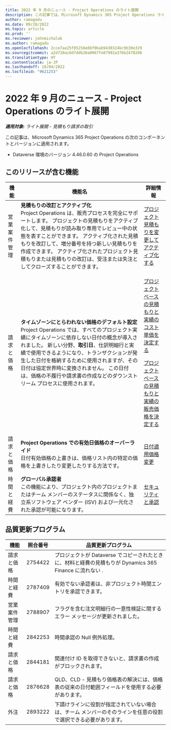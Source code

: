 ```yaml
---
title: 2022 年 9 月のニュース - Project Operations のライト展開
description: この記事では、Microsoft Dynamics 365 Project Operations ライト展開の 2022 年 9 月リリースで利用可能な品質更新について説明します。
author: ramagadu
ms.date: 09/28/2022
ms.topic: article
ms.prod: ''
ms.reviewer: johnmichalak
ms.author: ramagadu
ms.openlocfilehash: 2cce7ae25f05258e8bf0bab9430324bc9b30e329
ms.sourcegitcommit: a2d720ac6d7ddb20a0967fe87992a376b2478208
ms.translationtype: HT
ms.contentlocale: ja-JP
ms.lasthandoff: 10/04/2022
ms.locfileid: "9621253"
---
```

# <a name="whats-new-september-2022---project-operations-lite-deployment"></a>2022 年 9 月のニュース - Project Operations のライト展開

_**適用対象:** ライト展開 - 見積もり請求の取引_

この記事は、Microsoft Dynamics 365 Project Operations の次のコンポーネントとバージョンに適用されます。

- Dataverse 環境のバージョン 4.46.0.60 の Project Operations

## <a name="features-included-in-this-release"></a>このリリースが含む機能

| 機能 | 機能名 | 詳細情報 |
| --- | --- | --- |
| 営業案件管理 | **見積もりの改訂とアクティブ化**<br>Project Operations は、販売プロセスを完全にサポートします。 プロジェクトの見積もりをアクティブ化して、見積もりが読み取り専用でレビュー中の状態を表すことができます。 アクティブ化された見積もりを改訂して、増分番号を持つ新しい見積もりを作成できます。 アクティブ化されたプロジェクト見積もりまたは見積もりの改訂は、受注または失注としてクローズすることができます。 | [プロジェクト見積もりを変更してアクティブ化する](/dynamics365/project-operations/sales/activation-and-revision) |
| 請求と価格 | **タイムゾーンにとらわれない価格のデフォルト設定**<br>Project Operations では、すべてのプロジェクト実績にタイムゾーンに依存しない日付の概念が導入されました。 新しい分野、**取引日**、仕訳明細行と実績で使用できるようになり、トランザクションが発生した日付を格納するために使用されますが、その日付は協定世界時に変換されません。 この日付は、価格の不履行や請求書の作成などのダウンストリーム プロセスに使用されます。 | <p>[プロジェクト ベースの見積もりと実績のコスト単価を決定する](/dynamics365/project-operations/pro/pricing-costing/cost-price-resolution-sales)</p><p>[プロジェクト ベースの見積もりと実績の販売価格を決定する](/dynamics365/project-operations/pro/pricing-costing/sales-price-resolution-sales)</p> |
| 請求と価格 | **Project Operations での有効日価格のオーバーライド**<br>日付有効価格の上書きは、価格リスト内の特定の価格を上書きしたり変更したりする方法です。 | [日付適用価格変更](/dynamics365/project-operations/pricing-costing/dateffective_price_overrides) |
| 時間と経費 | **グローバル承認者**<br>この機能により、プロジェクト内のプロジェクトまたはチーム メンバーのステータスに関係なく、独立系ソフトウェア ベンダー (ISV) および一元化された承認が可能になります。 | [セキュリティと承認](/dynamics365/project-operations/approvals/approvals-security) |

## <a name="quality-updates"></a>品質更新プログラム

| 機能 | 照合番号 | 品質更新プログラム |
| --- | --- | --- |
| 請求と価格 | 2754422 | プロジェクトが Dataverse でコピーされたときに、材料と経費の見積もりが Dynamics 365 Finance に流れない . |
| 時間と経費 | 2787409 | 有効でない承認者は、非プロジェクト時間エントリを承認できます。 |
| 営業案件管理 | 2788907 | フラグを含む注文明細行の一意性検証に関するエラー メッセージが更新されました。 |
| 時間と経費 | 2842253 | 時間承認の Null 例外処理。 |
| 請求と価格 | 2844181 | 関連付け ID を取得できないと、請求書の作成がブロックされます。 |
| 請求と価格 | 2876628 | QLD、CLD - 見積もり価格表の解決には、価格表の従来の日付範囲フィールドを使用する必要があります。 |
| 外注 | 2893222 | 下請けラインに役割が指定されていない場合は、チーム メンバーのそのラインを任意の役割で選択できる必要があります。 |

